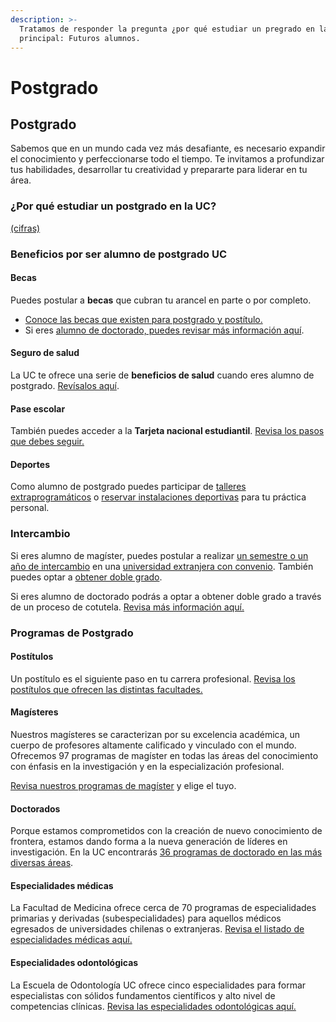 ```yaml
---
description: >-
  Tratamos de responder la pregunta ¿por qué estudiar un pregrado en la UC? Foco
  principal: Futuros alumnos.
---
```


# Postgrado

## Postgrado

Sabemos que en un mundo cada vez más desafiante, es necesario expandir el conocimiento y perfeccionarse todo el tiempo. Te invitamos a profundizar tus habilidades, desarrollar tu creatividad y prepararte para liderar en tu área. 

### ¿Por qué estudiar un postgrado en la UC?

[\(cifras\)](http://doctorados.uc.cl/es/programas/doctorados-en-cifras)

### Beneficios por ser alumno de postgrado UC

#### Becas

Puedes postular a **becas** que cubran tu arancel en parte o por completo. 

* [Conoce las becas que existen para postgrado y postítulo.](http://arancelesybeneficios.uc.cl/beneficios/postgrado-y-postitulo) 
* Si eres [alumno de doctorado, puedes revisar más información aquí](http://doctorados.uc.cl/es/becas-y-apoyos/becas-internas). 

#### Seguro de salud

La UC te ofrece una serie de **beneficios de salud** cuando eres alumno de postgrado. [Revísalos aquí](http://doctorados.uc.cl/es/estudiantes/seguro-y-salud).

#### Pase escolar

También puedes acceder a la **Tarjeta nacional estudiantil**. [Revisa los pasos que debes seguir.](http://arancelesybeneficios.uc.cl/postulacion-a-beneficios/pase-escolar#alumnos-postgrado)

#### Deportes

Como alumno de postgrado puedes participar de [talleres extraprogramáticos](http://deportes.uc.cl/Contenidos-del-Sitio/talleres) o [reservar instalaciones deportivas](http://deportes.uc.cl/Contenidos-del-Sitio/reserva-instalaciones) para tu práctica personal.

### Intercambio

Si eres alumno de magíster, puedes postular a realizar [un semestre o un año de intercambio](http://relacionesinternacionales.uc.cl/alumnos-uc/magister/intercambio-uc) en una [universidad extranjera con convenio](http://relacionesinternacionales.uc.cl/alumnos-uc/magister/universidades-con-convenios). También puedes optar a [obtener doble grado](http://relacionesinternacionales.uc.cl/alumnos-uc/magister/doble-grado).

Si eres alumno de doctorado podrás a optar a obtener doble grado a través de un proceso de cotutela. [Revisa más información aquí.](http://relacionesinternacionales.uc.cl/alumnos-uc/doctorado)

### Programas de Postgrado

#### Postítulos

Un postítulo es el siguiente paso en tu carrera profesional. [Revisa los postítulos que ofrecen las distintas facultades.](../../home/listado-de-postitulo.md)

#### Magísteres

Nuestros magísteres se caracterizan por su excelencia académica, un cuerpo de profesores altamente calificado y vinculado con el mundo.  Ofrecemos 97 programas de magíster en todas las áreas del conocimiento con énfasis en la investigación y en la especialización profesional.

[Revisa nuestros programas de magíster](listado-de-magisteres.md) y elige el tuyo.

#### Doctorados

Porque estamos comprometidos con la creación de nuevo conocimiento de frontera, estamos dando forma a la nueva generación de líderes en investigación. En la UC encontrarás [36 programas de doctorado en las más diversas áreas](http://doctorados.uc.cl/es/programas/nuestros-programas).

#### Especialidades médicas

 La Facultad de Medicina ofrece cerca de 70 programas de especialidades primarias y derivadas \(subespecialidades\) para aquellos médicos egresados de universidades chilenas o extranjeras. [Revisa el listado de especialidades médicas aquí. ](https://medicina.uc.cl/postgrado/especialidades-medicas/)

#### Especialidades odontológicas

La Escuela de Odontología UC ofrece cinco especialidades para formar especialistas con sólidos fundamentos científicos y alto nivel de competencias clínicas. [Revisa las especialidades odontológicas aquí. ](https://odontologia.uc.cl/postgrado/especialidades/)





